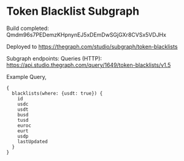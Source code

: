 # Token Blacklist Subgraph

Build completed: Qmdm96s7PEDemzKHpnynEJ5xDEmDwSGjGXr8CVSx5VDJHx

Deployed to https://thegraph.com/studio/subgraph/token-blacklists

Subgraph endpoints:
Queries (HTTP):     https://api.studio.thegraph.com/query/1649/token-blacklists/v1.5

Example Query,
```
{
  blacklists(where: {usdt: true}) {
    id
    usdc
    usdt
    busd
    tusd
    euroc
    eurt
    usdp
    lastUpdated
  }
}
```
